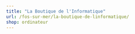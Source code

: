 ```yaml
---
title: "La Boutique de l'Informatique"
url: /fos-sur-mer/la-boutique-de-linformatique/
shop: ordinateur
---
```

